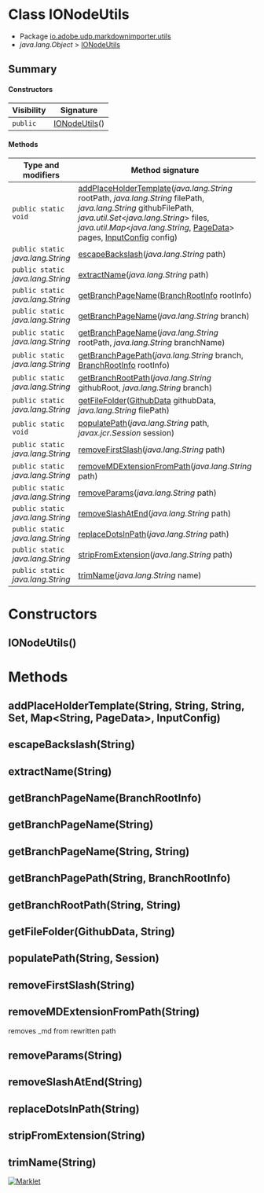 # Class IONodeUtils

* Package [io.adobe.udp.markdownimporter.utils](README.html)
* *java.lang.Object* > [IONodeUtils](IONodeUtils.html)




## Summary
#### Constructors
| Visibility | Signature |
| --- | --- |
| `public` | [IONodeUtils](#ionodeutils)() |

#### Methods
| Type and modifiers | Method signature |
| --- | --- |
| `public static` `void` | [addPlaceHolderTemplate](#addplaceholdertemplatestring-string-string-set-map-inputconfig)(*java.lang.String* rootPath, *java.lang.String* filePath, *java.lang.String* githubFilePath, *java.util.Set*<*java.lang.String*> files, *java.util.Map*<*java.lang.String*, [PageData](../PageData.html)> pages, [InputConfig](../InputConfig.html) config) |
| `public static` *java.lang.String* | [escapeBackslash](#escapebackslashstring)(*java.lang.String* path) |
| `public static` *java.lang.String* | [extractName](#extractnamestring)(*java.lang.String* path) |
| `public static` *java.lang.String* | [getBranchPageName](#getbranchpagenamebranchrootinfo)([BranchRootInfo](../BranchRootInfo.html) rootInfo) |
| `public static` *java.lang.String* | [getBranchPageName](#getbranchpagenamestring)(*java.lang.String* branch) |
| `public static` *java.lang.String* | [getBranchPageName](#getbranchpagenamestring-string)(*java.lang.String* rootPath, *java.lang.String* branchName) |
| `public static` *java.lang.String* | [getBranchPagePath](#getbranchpagepathstring-branchrootinfo)(*java.lang.String* branch, [BranchRootInfo](../BranchRootInfo.html) rootInfo) |
| `public static` *java.lang.String* | [getBranchRootPath](#getbranchrootpathstring-string)(*java.lang.String* githubRoot, *java.lang.String* branch) |
| `public static` *java.lang.String* | [getFileFolder](#getfilefoldergithubdata-string)([GithubData](../GithubData.html) githubData, *java.lang.String* filePath) |
| `public static` `void` | [populatePath](#populatepathstring-session)(*java.lang.String* path, *javax.jcr.Session* session) |
| `public static` *java.lang.String* | [removeFirstSlash](#removefirstslashstring)(*java.lang.String* path) |
| `public static` *java.lang.String* | [removeMDExtensionFromPath](#removemdextensionfrompathstring)(*java.lang.String* path) |
| `public static` *java.lang.String* | [removeParams](#removeparamsstring)(*java.lang.String* path) |
| `public static` *java.lang.String* | [removeSlashAtEnd](#removeslashatendstring)(*java.lang.String* path) |
| `public static` *java.lang.String* | [replaceDotsInPath](#replacedotsinpathstring)(*java.lang.String* path) |
| `public static` *java.lang.String* | [stripFromExtension](#stripfromextensionstring)(*java.lang.String* path) |
| `public static` *java.lang.String* | [trimName](#trimnamestring)(*java.lang.String* name) |



# Constructors
## IONodeUtils()





# Methods
## addPlaceHolderTemplate(String, String, String, Set<String>, Map<String, PageData>, InputConfig)




## escapeBackslash(String)




## extractName(String)




## getBranchPageName(BranchRootInfo)




## getBranchPageName(String)




## getBranchPageName(String, String)




## getBranchPagePath(String, BranchRootInfo)




## getBranchRootPath(String, String)




## getFileFolder(GithubData, String)




## populatePath(String, Session)




## removeFirstSlash(String)




## removeMDExtensionFromPath(String)
removes _md from rewritten path



## removeParams(String)




## removeSlashAtEnd(String)




## replaceDotsInPath(String)




## stripFromExtension(String)




## trimName(String)





[![Marklet](https://img.shields.io/badge/Generated%20by-Marklet-green.svg)](https://github.com/Faylixe/marklet)
